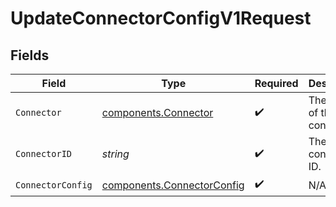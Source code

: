 # UpdateConnectorConfigV1Request


## Fields

| Field                                                                    | Type                                                                     | Required                                                                 | Description                                                              | Example                                                                  |
| ------------------------------------------------------------------------ | ------------------------------------------------------------------------ | ------------------------------------------------------------------------ | ------------------------------------------------------------------------ | ------------------------------------------------------------------------ |
| `Connector`                                                              | [components.Connector](../../models/components/connector.md)             | :heavy_check_mark:                                                       | The name of the connector.                                               |                                                                          |
| `ConnectorID`                                                            | *string*                                                                 | :heavy_check_mark:                                                       | The connector ID.                                                        | XXX                                                                      |
| `ConnectorConfig`                                                        | [components.ConnectorConfig](../../models/components/connectorconfig.md) | :heavy_check_mark:                                                       | N/A                                                                      |                                                                          |